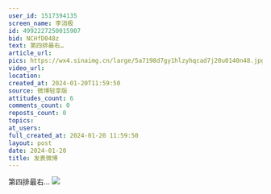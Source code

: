 ```yaml
---
user_id: 1517394135
screen_name: 李消极
id: 4992227250015907
bid: NCHfD048z
text: 第四排最右… 
article_url: 
pics: https://wx4.sinaimg.cn/large/5a7198d7gy1hlzyhqcad7j20u0140n48.jpg
video_url: 
location: 
created_at: 2024-01-20T11:59:50
source: 微博轻享版
attitudes_count: 6
comments_count: 0
reposts_count: 0
topics: 
at_users: 
full_created_at: 2024-01-20 11:59:50
layout: post
date: 2024-01-20
title: 发表微博
---
```


第四排最右… 
![](https://image.baidu.com/search/down?url=https://wx4.sinaimg.cn/large/5a7198d7gy1hlzyhqcad7j20u0140n48.jpg)
